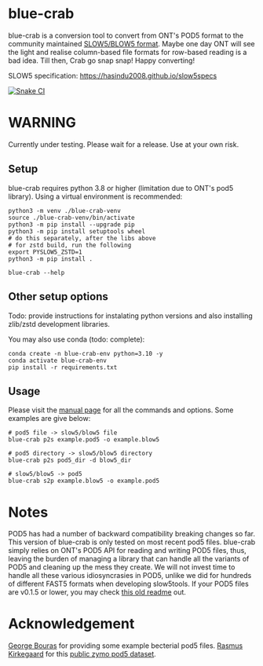 # blue-crab

blue-crab is a conversion tool to convert from ONT's POD5 format to the community maintained [SLOW5/BLOW5 format](https://www.nature.com/articles/s41587-021-01147-4). Maybe one day ONT will see the light and realise column-based file formats for row-based reading is a bad idea. Till then, Crab go snap snap!
Happy converting!

SLOW5 specification: https://hasindu2008.github.io/slow5specs<br/>

<!---
[![BioConda Install](https://img.shields.io/conda/dn/bioconda/blue-crab.svg?style=flag&label=BioConda%20install)](https://anaconda.org/bioconda/blue-crab)
[![PyPI](https://img.shields.io/pypi/v/blue-crab.svg?style=flat)](https://pypi.python.org/pypi/blue-crab)
![PyPI - Downloads](https://img.shields.io/pypi/dm/blue-crab?label=blue-crab%20PyPi)
--->
[![Snake CI](https://github.com/Psy-Fer/blue-crab/actions/workflows/snake.yml/badge.svg)](https://github.com/Psy-Fer/blue-crab/actions/workflows/snake.yml)


# WARNING

Currently under testing. Please wait for a release. Use at your own risk.

## Setup

blue-crab requires python 3.8 or higher (limitation due to ONT's pod5 library). Using a virtual environment is recommended:

```
python3 -m venv ./blue-crab-venv
source ./blue-crab-venv/bin/activate
python3 -m pip install --upgrade pip
python3 -m pip install setuptools wheel
# do this separately, after the libs above
# for zstd build, run the following
export PYSLOW5_ZSTD=1
python3 -m pip install .

blue-crab --help
```

## Other setup options

Todo: provide instructions for instalating python versions and also installing zlib/zstd development libraries.

You may also use conda (todo: complete):
```
conda create -n blue-crab-env python=3.10 -y
conda activate blue-crab-env
pip install -r requirements.txt
```

## Usage

Please visit the [manual page](docs/cli.md) for all the commands and options. Some examples are give below:

```
# pod5 file -> slow5/blow5 file
blue-crab p2s example.pod5 -o example.blow5

# pod5 directory -> slow5/blow5 directory
blue-crab p2s pod5_dir -d blow5_dir

# slow5/blow5 -> pod5
blue-crab s2p example.blow5 -o example.pod5
```


# Notes

POD5 has had a number of backward compatibility breaking changes so far. This version of blue-crab is only tested on most recent pod5 files. blue-crab simply relies on ONT's POD5 API for reading and writing POD5 files, thus, leaving the burden of managing a library that can handle all the variants of POD5 and cleaning up the mess they create. We will not invest time to handle all these various idiosyncrasies in POD5, unlike we did for hundreds of different FAST5 formats when developing slow5tools. If your POD5 files are v0.1.5 or lower, you may check [this old readme](archived/old_readme.md) out.



# Acknowledgement

[George Bouras](https://github.com/gbouras13) for providing some example becterial pod5 files. [Rasmus Kirkegaard](https://github.com/Kirk3gaard) for this [public zymo pod5 dataset](https://github.com/Kirk3gaard/2023-basecalling-benchmarks).